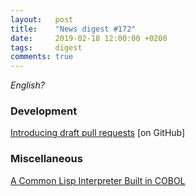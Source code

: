 ```yaml
---
layout:   post
title:    "News digest #172"
date:     2019-02-18 12:00:00 +0200
tags:     digest
comments: true
---
```


_English?_

### Development

[Introducing draft pull requests](https://github.blog/2019-02-14-introducing-draft-pull-requests/) [on GitHub]

### Miscellaneous

[A Common Lisp Interpreter Built in COBOL](https://github.com/lauryndbrown/Cisp)

